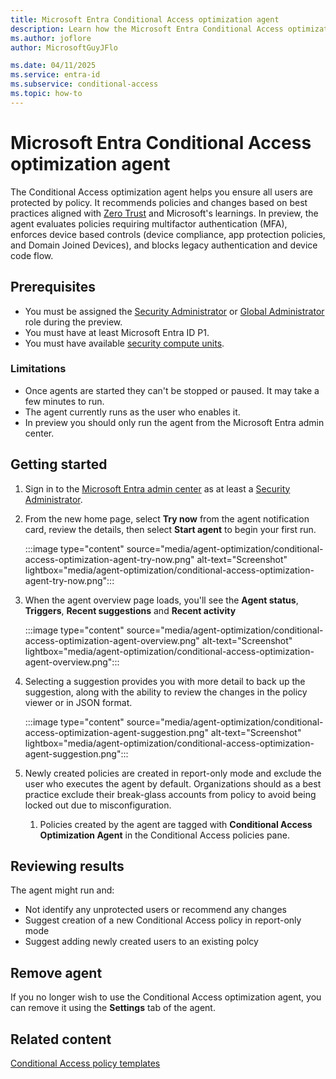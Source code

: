 ```yaml
---
title: Microsoft Entra Conditional Access optimization agent
description: Learn how the Microsoft Entra Conditional Access optimization agent can help secure your organization.
ms.author: joflore
author: MicrosoftGuyJFlo

ms.date: 04/11/2025
ms.service: entra-id
ms.subservice: conditional-access
ms.topic: how-to
---
```

# Microsoft Entra Conditional Access optimization agent

The Conditional Access optimization agent helps you ensure all users are protected by policy. It recommends policies and changes based on best practices aligned with [Zero Trust](/security/zero-trust/deploy/identity) and Microsoft's learnings. In preview, the agent evaluates policies requiring multifactor authentication (MFA), enforces device based controls (device compliance, app protection policies, and Domain Joined Devices), and blocks legacy authentication and device code flow.

## Prerequisites

- You must be assigned the [Security Administrator](../role-based-access-control/permissions-reference.md#security-administrator) or [Global Administrator](../role-based-access-control/permissions-reference.md#global-administrator) role during the preview.
- You must have at least Microsoft Entra ID P1.
- You must have available [security compute units](/copilot/security/manage-usage).

### Limitations

- Once agents are started they can't be stopped or paused. It may take a few minutes to run.
- The agent currently runs as the user who enables it.
- In preview you should only run the agent from the Microsoft Entra admin center.

## Getting started

1. Sign in to the [Microsoft Entra admin center](https://entra.microsoft.com) as at least a [Security Administrator](../role-based-access-control/permissions-reference.md#security-administrator).
1. From the new home page, select **Try now** from the agent notification card, review the details, then select **Start agent** to begin your first run. 

   :::image type="content" source="media/agent-optimization/conditional-access-optimization-agent-try-now.png" alt-text="Screenshot" lightbox="media/agent-optimization/conditional-access-optimization-agent-try-now.png":::

1. When the agent overview page loads, you'll see the **Agent status**, **Triggers**, **Recent suggestions** and **Recent activity**

   :::image type="content" source="media/agent-optimization/conditional-access-optimization-agent-overview.png" alt-text="Screenshot" lightbox="media/agent-optimization/conditional-access-optimization-agent-overview.png":::

1. Selecting a suggestion provides you with more detail to back up the suggestion, along with the ability to review the changes in the policy viewer or in JSON format.

   :::image type="content" source="media/agent-optimization/conditional-access-optimization-agent-suggestion.png" alt-text="Screenshot" lightbox="media/agent-optimization/conditional-access-optimization-agent-suggestion.png":::

1. Newly created policies are created in report-only mode and exclude the user who executes the agent by default. Organizations should as a best practice exclude their break-glass accounts from policy to avoid being locked out due to misconfiguration.
   1. Policies created by the agent are tagged with **Conditional Access Optimization Agent** in the Conditional Access policies pane.

## Reviewing results

The agent might run and:

- Not identify any unprotected users or recommend any changes
- Suggest creation of a new Conditional Access policy in report-only mode
- Suggest adding newly created users to an existing polcy

## Remove agent

If you no longer wish to use the Conditional Access optimization agent, you can remove it using the **Settings** tab of the agent.

## Related content

[Conditional Access policy templates](concept-conditional-access-policy-common.md?tabs=secure-foundation#template-categories)
